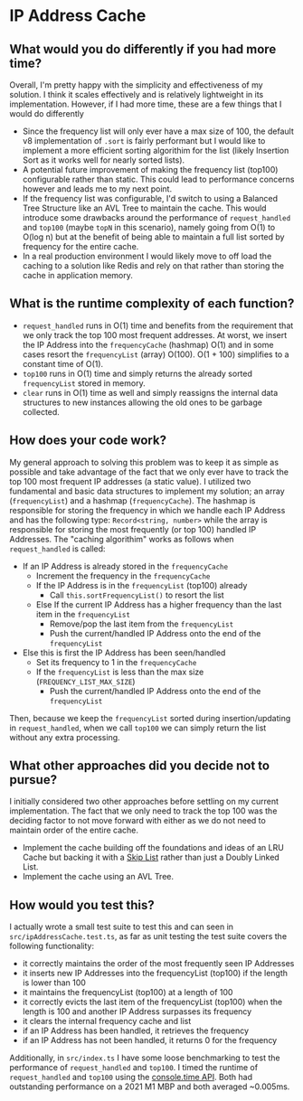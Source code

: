 # IP Address Cache

## What would you do differently if you had more time?

Overall, I'm pretty happy with the simplicity and effectiveness of my solution.
I think it scales effectively and is relatively lightweight in its implementation.
However, if I had more time, these are a few things that I would do differently

- Since the frequency list will only ever have a max size of 100, the default v8 implementation of `.sort` is fairly performant but I would like to implement a more efficient sorting algorithim for the list (likely Insertion Sort as it works well for nearly sorted lists).
- A potential future improvement of making the frequency list (top100) configurable rather than static. This could lead to performance concerns however and leads me to my next point.
- If the frequency list was configurable, I'd switch to using a Balanced Tree Structure like an AVL Tree to maintain the cache. This would introduce some drawbacks around the performance of `request_handled` and `top100` (maybe `topN` in this scenario), namely going from O(1) to O(log n) but at the benefit of being able to maintain a full list sorted by frequency for the entire cache.
- In a real production environment I would likely move to off load the caching to a solution like Redis and rely on that rather than storing the cache in application memory.

## What is the runtime complexity of each function?

- `request_handled` runs in O(1) time and benefits from the requirement that we only track the top 100 most frequent addresses. At worst, we insert the IP Address into the `frequencyCache` (hashmap) O(1) and in some cases resort the `frequencyList` (array) O(100). O(1 + 100) simplifies to a constant time of O(1).
- `top100` runs in O(1) time and simply returns the already sorted `frequencyList` stored in memory.
- `clear` runs in O(1) time as well and simply reassigns the internal data structures to new instances allowing the old ones to be garbage collected.

## How does your code work?

My general approach to solving this problem was to keep it as simple as possible and take advantage of the fact that we only ever have to track the top 100 most frequent IP addresses (a static value). I utilized two fundamental and basic data structures to implement my solution; an array (`frequencyList`) and a hashmap (`frequencyCache`). The hashmap is responsible for storing the frequency in which we handle each IP Address and has the following type: `Record<string, number>` while the array is responsible for storing the most frequently (or top 100) handled IP Addresses. The "caching algorithim" works as follows when `request_handled` is called:

- If an IP Address is already stored in the `frequencyCache`
  - Increment the frequency in the `frequencyCache`
  - If the IP Address is in the `frequencyList` (top100) already
    - Call `this.sortFrequencyList()` to resort the list
  - Else If the current IP Address has a higher frequency than the last item in the `frequencyList`
    - Remove/pop the last item from the `frequencyList`
    - Push the current/handled IP Address onto the end of the `frequencyList`
- Else this is first the IP Address has been seen/handled
  - Set its frequency to 1 in the `frequencyCache`
  - If the `frequencyList` is less than the max size (`FREQUENCY_LIST_MAX_SIZE`)
    - Push the current/handled IP Address onto the end of the `frequencyList`

Then, because we keep the `frequencyList` sorted during insertion/updating in `request_handled`, when we call `top100` we can simply return the list without any extra processing.

## What other approaches did you decide not to pursue?

I initially considered two other approaches before settling on my current implementation. The fact that we only need to track the top 100 was the deciding factor to not move forward with either as we do not need to maintain order of the entire cache.

- Implement the cache building off the foundations and ideas of an LRU Cache but backing it with a [Skip List](https://brilliant.org/wiki/skip-lists/) rather than just a Doubly Linked List.
- Implement the cache using an AVL Tree.

## How would you test this?

I actually wrote a small test suite to test this and can seen in `src/ipAddressCache.test.ts`, as far as unit testing the test suite covers the following functionality:

- it correctly maintains the order of the most frequently seen IP Addresses
- it inserts new IP Addresses into the frequencyList (top100) if the length is lower than 100
- it maintains the frequencyList (top100) at a length of 100
- it correctly evicts the last item of the frequencyList (top100) when the length is 100 and another IP Address surpasses its frequency
- it clears the internal frequency cache and list
- if an IP Address has been handled, it retrieves the frequency
- if an IP Address has not been handled, it returns 0 for the frequency

Additionally, in `src/index.ts` I have some loose benchmarking to test the performance of `request_handled` and `top100`. I timed the runtime of `request_handled` and `top100` using the [console.time API](https://developer.mozilla.org/en-US/docs/Web/API/console/time). Both had outstanding performance on a 2021 M1 MBP and both averaged ~0.005ms.

